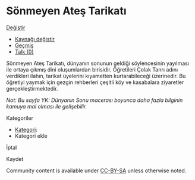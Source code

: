     

[](/tr/wiki/S%C3%B6nmeyen_Ate%C5%9F_Tarikat%C4%B1?veaction=edit)

# Sönmeyen Ateş Tarikatı

[](#articleComments)

[Değiştir](/tr/wiki/S%C3%B6nmeyen_Ate%C5%9F_Tarikat%C4%B1?veaction=edit)

-   [Kaynağı
    değiştir](/tr/wiki/S%C3%B6nmeyen_Ate%C5%9F_Tarikat%C4%B1?action=edit)
-   [Geçmiş](/tr/wiki/S%C3%B6nmeyen_Ate%C5%9F_Tarikat%C4%B1?action=history)
-   [Talk
    (0)](/tr/wiki/Tart%C4%B1%C5%9Fma:S%C3%B6nmeyen_Ate%C5%9F_Tarikat%C4%B1?action=edit&redlink=1)

Sönmeyen Ateş Tarikatı, dünyanın sonunun geldiği söylencesinin yayılması
ile ortaya çıkmış dini oluşumlardan birisidir. Öğretileri Çolak Tanrı
adını verdikleri ilahın, tarikat üyelerini kıyametten kurtarabileceği
üzerinedir. Bu öğretiyi yaymak için gezgin rehberleri çeşitli köy ve
kasabalara ziyaretler gerçekleştirmektedir.

*Not: Bu sayfa YK: Dünyanın Sonu macerası boyunca daha fazla bilginin
kamuya mal olması ile gelişebilir.*

Kategoriler

-   [Kategori](/tr/wiki/%C3%96zel:Kategoriler):
-   Kategori ekle

İptal

Kaydet

Community content is available under
[CC-BY-SA](https://www.fandom.com/licensing) unless otherwise noted.


